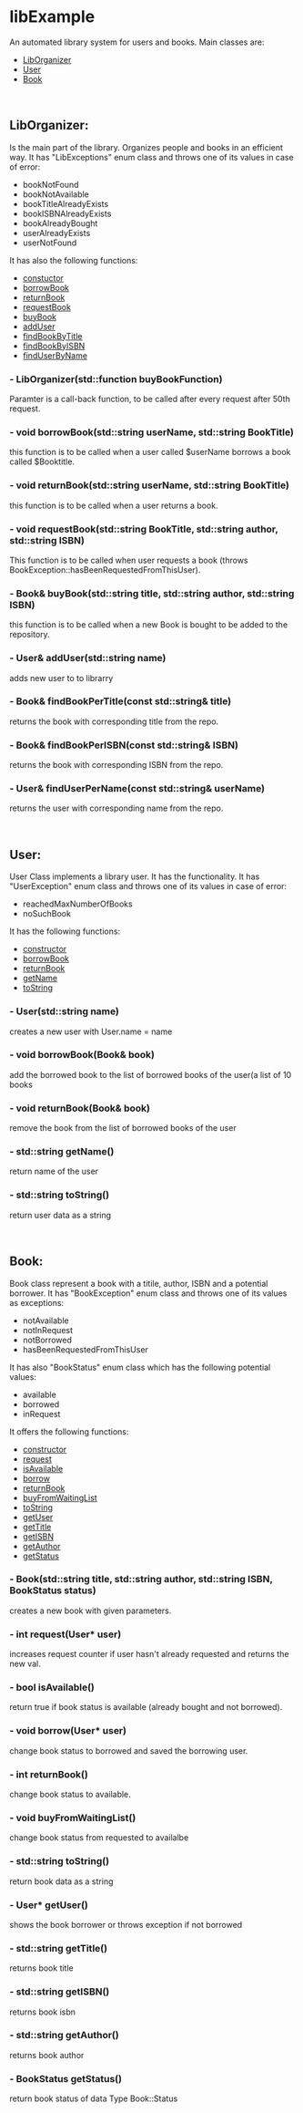 <h1>libExample</h1>
An automated library system for users and books.
Main classes are:
<ul>
   <li><a href="#libClass">LibOrganizer</a></li>
   <li><a href="#userclass">User</a></li>
   <li><a href="#bookclass">Book</a></li>
</ul>
<br>
<div>
<h2 id="libClass">LibOrganizer:</h2>
Is the main part of the library. Organizes people and books in an efficient way.
It has "LibExceptions" enum class and throws one of its values in case of error:
<ul>
   <li>bookNotFound</li>
   <li>bookNotAvailable</li>
   <li>bookTitleAlreadyExists</li>
   <li>bookISBNAlreadyExists</li>
   <li>bookAlreadyBought</li>
   <li>userAlreadyExists</li>
   <li>userNotFound</li>
</ul>   
It has also the following functions:
<ul>
   <li><a href="#libconstructor">constuctor</a></li>
   <li><a href="#libBorrowfunc">borrowBook</a></li>
   <li><a href="#libReturnfunc">returnBook</a></li>
   <li><a href="#libRequestfunc">requestBook</a></li>
   <li><a href="#libBuyFunc">buyBook</a></li>
   <li><a href="#libAddUser">addUser</a></li>
   <li><a href="#libfindTitle">findBookByTitle</a></li>
   <li><a href="#libfindisbn">findBookByISBN</a></li>
   <li><a href="#libfindusername">findUserByName</a></li>
</ul>
<h3 id="libconstructor">- LibOrganizer(std::function<void(Book book)> buyBookFunction)</h3>
   <p>Paramter is a call-back function, to be called after every request after 50th request.</p>

<h3 id="libBorrowfunc">- void borrowBook(std::string userName, std::string BookTitle)</h3>
   <p>this function is to be called when a user called $userName borrows a book called $Booktitle.</p>

<h3 id="libReturnfunc">- void returnBook(std::string userName, std::string BookTitle)</h3>
   <p>this function is to be called when a user returns a book.</p>

<h3 id="libRequestfunc">- void requestBook(std::string BookTitle, std::string author, std::string ISBN)</h3>
   <p>This function is to be called when user requests a book (throws BookException::hasBeenRequestedFromThisUser).</p>

<h3 id="libBuyFunc">- Book& buyBook(std::string title, std::string author, std::string ISBN)</h3>
   <p>this function is to be called when a new Book is bought to be added to the repository.</p>

<h3 id="libAddUser">- User& addUser(std::string name)</h3>
   <p>adds new user to to librarry</p>

<h3 id="libfindTitle">- Book& findBookPerTitle(const std::string& title)</h3>
   <p>returns the book with corresponding title from the repo.</p>

<h3 id="libfindisbn">- Book& findBookPerISBN(const std::string& ISBN)</h3>
   <p>returns the book with corresponding ISBN from the repo.</p>

<h3 id="libfindusername">- User& findUserPerName(const std::string& userName)</h3>
   <p>returns the user with corresponding name from the repo.</p>
</div>
<br>
<div>
<h2 id="userclass">User:</h2>
   User Class implements a library user. It has the functionality.
   It has "UserException" enum class and throws one of its values in case of error:
<ul>
   <li>reachedMaxNumberOfBooks</li>
   <li>noSuchBook</li>
</ul>
   It has the following functions:
<ul>
   <li><a href="#userConstructor">constructor</a></li>
   <li><a href="#userBorrowFunc">borrowBook</a></li>
   <li><a href="#userReturnFunc">returnBook</a></li>
   <li><a href="#userGetName">getName</a></li>
   <li><a href="#userTostring">toString</a></li>
</ul>
<h3 id="userConstructor">- User(std::string name)</a></h3>
   <p>creates a new user with User.name = name</p>
<h3 id="userBorrowFunc">- void borrowBook(Book& book)</h3>
   <p>add the borrowed book to the list of borrowed books of the user(a list of 10 books</p>
<h3 id="userReturnFunc">- void returnBook(Book& book)</h3>
   <p>remove the book from the list of borrowed books of the user</p>
<h3 id="userGetName">- std::string getName()</h3>
   <p>return name of the user</p>
<h3 id="userTostring">- std::string toString()</h3>
   <p>return user data as a string</p>
   
</div>
<br/>
<div>
<h2 id="bookclass">Book:</h2>
   Book class represent a book with a titile, author, ISBN and a potential borrower.
   It has "BookException" enum class and throws one of its values as exceptions:
<ul>
   <li>notAvailable</li>
   <li>notInRequest</li>
   <li>notBorrowed</li>
   <li>hasBeenRequestedFromThisUser</li>
</ul>
   It has also "BookStatus" enum class which has the following potential values:
<ul>
   <li>available</li>
   <li>borrowed</li>
   <li>inRequest</li>
</ul>
   It offers the following functions:
<ul>
   <li><a href="#bookConstructor">constructor</a></li>
   <li><a href="#bookRequestFunc">request</a></li>
   <li><a href="#bookIsAvailable">isAvailable</a></li>
   <li><a href="#bookBorrowFunc">borrow</a></li>
   <li><a href="#bookReturnFunc">returnBook</a></li>
   <li><a href="#bookBuyFromWaitingList">buyFromWaitingList</a></li>
   <li><a href="#bookToString">toString</a></li>
   <li><a href="#bookGetUser">getUser</a></li>
   <li><a href="#bookGetTitle">getTitle</a></li>
   <li><a href="#bookGetISBN">getISBN</a></li>
   <li><a href="#bookGetAuthor">getAuthor</a></li>
   <li><a href="#bookGetStatus">getStatus</a></li>
</ul>
<h3 id="bookConstructor">- Book(std::string title, std::string author, std::string ISBN, BookStatus status)</h3>
   <p>creates a new book with given parameters.</p>
<h3 id="bookRequestFunc">- int request(User* user)</h3>
   <p>increases request counter if user hasn't already requested and returns the new val.</p>
<h3 id="bookIsAvailable">- bool isAvailable()</h3>
   <p>return true if book status is available (already bought and not borrowed).</p>
<h3 id="bookBorrowFunc">- void borrow(User* user)</h3>
   <p>change book status to borrowed and saved the borrowing user.</p>
<h3 id="bookReturnFunc">- int returnBook()</h3>
   <p>change book status to available.</p>
<h3 id="bookBuyFromWaitingList">- void buyFromWaitingList()</h3>
   <p>change book status from requested to availalbe</p>
<h3 id="bookToString">- std::string toString()</h3>
   <p>return book data as a string</p>
<h3 id="bookGetUser">- User* getUser()</h3>
   <p>shows the book borrower or throws exception if not borrowed</p>
<h3 id="bookGetTitle">- std::string getTitle()</h3>
   <p>returns book title</p>
<h3 id="bookGetISBN">- std::string getISBN()</h3>
   <p>returns book isbn</p>
<h3 id="bookGetAuthor">- std::string getAuthor()</h3>
   <p>returns book author</p>
<h3 id="bookGetStatus">- BookStatus getStatus()</h3>
   <p>return book status of data Type Book::Status</p>
</div>
